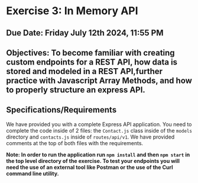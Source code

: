 # Exercise 3: In Memory API

## Due Date: Friday July 12th 2024, 11:55 PM
## Objectives: To become familiar with creating custom endpoints for a REST API, how data is stored and modeled in a REST API,further practice with Javascript Array Methods, and how to properly structure an express API.

## Specifications/Requirements
We have provided you with a complete Express API application. You need to complete the code inside of 2 files: the `Contact.js` class inside of the `models` directory and `contacts.js` inside of `routes/api/v1`. We have provided comments at the top of both files with the requirements.

__Note: In order to run the application run ```npm install``` and then ```npm start``` in the top level directory of the exercise. To test your endpoints you will need the use of an external tool like Postman or the use of the Curl command line utility.__ 